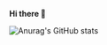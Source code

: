 
**Hi there 👋**

![Anurag's GitHub stats](https://github-readme-stats.vercel.app/api?username=LIJALEN23)
